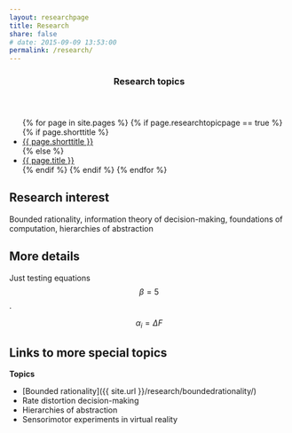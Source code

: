 ```yaml
---
layout: researchpage
title: Research
share: false
# date: 2015-09-09 13:53:00
permalink: /research/
---
```


<section id="table-of-contents" class="toc">
  <header>
    <h3><i class="fa fa-fw fa-flask"></i> Research topics</h3>
  </header>
  <div id="drawer" markdown="0">
    <ul>
      {% for page in site.pages %}
        {% if page.researchtopicpage == true %}
          {% if page.shorttitle %}
            <li><a href="{{ site.url }}{{ page.url }}"><i class="fa fa-fw fa-caret-right"></i> {{ page.shorttitle }}</a></li>
          {% else %}
            <li><a href="{{ site.url }}{{ page.url }}"><i class="fa fa-fw fa-caret-right"></i> {{ page.title }}</a></li>
          {% endif %}
        {% endif %}
      {% endfor %}
    </ul>
  </div>
</section><!-- /#table-of-contents -->


## Research interest
Bounded rationality, information theory of decision-making, foundations of computation, hierarchies of abstraction

## More details
Just testing equations $$\beta = 5$$.

$$ \alpha_i = \Delta F $$

## Links to more special topics
**Topics**  

* [Bounded rationality]({{ site.url }}/research/boundedrationality/)
* Rate distortion decision-making
* Hierarchies of abstraction
* Sensorimotor experiments in virtual reality
